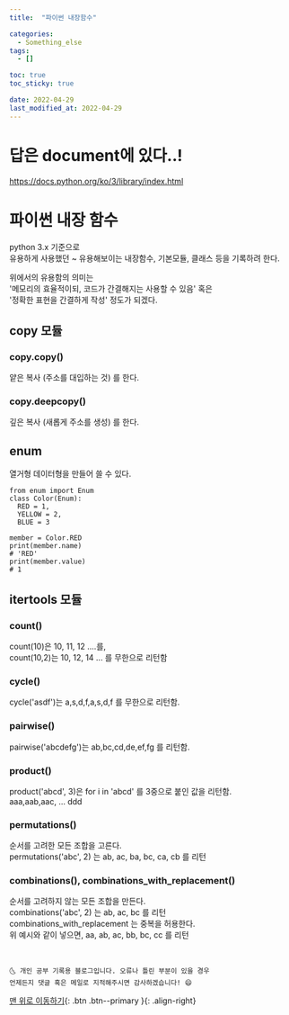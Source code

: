 ```yaml
---
title:  "파이썬 내장함수"

categories:
  - Something_else
tags:
  - []

toc: true
toc_sticky: true

date: 2022-04-29
last_modified_at: 2022-04-29
---
```

# 답은 document에 있다..!  
<https://docs.python.org/ko/3/library/index.html>
# 파이썬 내장 함수
python 3.x 기준으로  
유용하게 사용했던 ~ 유용해보이는 내장함수, 기본모듈, 클래스 등을 기록하려 한다.  

위에서의 유용함의 의미는  
'메모리의 효율적이되, 코드가 간결해지는 사용할 수 있음' 혹은  
'정확한 표현을 간결하게 작성' 정도가 되겠다.  

## copy 모듈  
### copy.copy()  
얕은 복사 (주소를 대입하는 것) 를 한다.  

### copy.deepcopy()  
깊은 복사 (새롭게 주소를 생성) 를 한다.  

## enum  
열거형 데이터형을 만들어 쓸 수 있다.  

~~~
from enum import Enum
class Color(Enum):
  RED = 1,
  YELLOW = 2,
  BLUE = 3

member = Color.RED
print(member.name)
# 'RED'
print(member.value)
# 1
~~~  

## itertools 모듈   

### count()  
count(10)은 10, 11, 12 ....를,  
count(10,2)는 10, 12, 14 ... 를 무한으로 리턴함   

### cycle()  
cycle('asdf')는 a,s,d,f,a,s,d,f 를 무한으로 리턴함.   

### pairwise()  
pairwise('abcdefg')는 ab,bc,cd,de,ef,fg 를 리턴함.  

### product()  
product('abcd', 3)은 for i in 'abcd' 를 3중으로 붙인 값을 리턴함.  
aaa,aab,aac, ... ddd  

### permutations()  
순서를 고려한 모든 조합을 고른다.  
permutations('abc', 2) 는 ab, ac, ba, bc, ca, cb 를 리턴   

### combinations(), combinations_with_replacement()  
순서를 고려하지 않는 모든 조합을 만든다.  
combinations('abc', 2) 는 ab, ac, bc 를 리턴  
combinations_with_replacement 는 중복을 허용한다.  
위 예시와 같이 넣으면, aa, ab, ac, bb, bc, cc 를 리턴  




<br>

    🌜 개인 공부 기록용 블로그입니다. 오류나 틀린 부분이 있을 경우
    언제든지 댓글 혹은 메일로 지적해주시면 감사하겠습니다! 😄

[맨 위로 이동하기](#){: .btn .btn--primary }{: .align-right}
